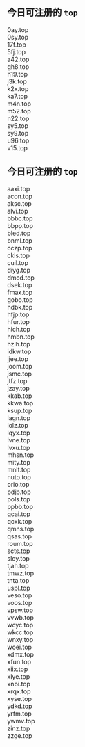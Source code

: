 
## 今日可注册的 `top`
>
0ay.top   
0sy.top   
17f.top   
5fj.top   
a42.top   
gh8.top   
h19.top   
j3k.top   
k2x.top   
ka7.top   
m4n.top   
m52.top   
n22.top   
sy5.top   
sy9.top   
u96.top   
v15.top   


## 今日可注册的 `top`
>
aaxi.top   
acon.top   
aksc.top   
alvi.top   
bbbc.top   
bbpp.top   
bled.top   
bnml.top   
cczp.top   
ckls.top   
cuil.top   
diyg.top   
dmcd.top   
dsek.top   
fmax.top   
gobo.top   
hdbk.top   
hfjp.top   
hfur.top   
hich.top   
hmbn.top   
hzlh.top   
idkw.top   
jjee.top   
joom.top   
jsmc.top   
jtfz.top   
jzay.top   
kkab.top   
kkwa.top   
ksup.top   
lagn.top   
lolz.top   
lqyx.top   
lvne.top   
lvxu.top   
mhsn.top   
mity.top   
mnlt.top   
nuto.top   
orio.top   
pdjb.top   
pols.top   
ppbb.top   
qcai.top   
qcxk.top   
qmns.top   
qsas.top   
roum.top   
scts.top   
sloy.top   
tjah.top   
tmwz.top   
tnta.top   
uspl.top   
veso.top   
voos.top   
vpsw.top   
vvwb.top   
wcyc.top   
wkcc.top   
wnxy.top   
woei.top   
xdmx.top   
xfun.top   
xiix.top   
xlye.top   
xnbi.top   
xrqx.top   
xyse.top   
ydkd.top   
yrfm.top   
ywmv.top   
zinz.top   
zzge.top   

